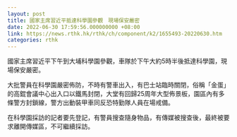 ```yaml
---
layout: post
title: 國家主席習近平抵達科學園參觀　現場保安嚴密
date: 2022-06-30 17:59:56.000000000 +08:00
link: https://news.rthk.hk/rthk/ch/component/k2/1655493-20220630.htm
categories: rthk
---
```


國家主席習近平下午到大埔科學園參觀，車隊於下午大約5時半後抵達科學園，現場保安嚴密。

大批警員在科學園嚴密佈防，不時有警車出入，有巴士站臨時關閉，俗稱「金蛋」的高錕會議中心出入口以鐵馬封閉，大堂有回歸25周年大型佈景板，園區內有多條警方封鎖線，警方出動裝甲車同反恐特勤隊人員在場戒備。

在科學園採訪的記者要先登記，有警員搜查隨身物品，有傳媒被搜查後，最終被要求離開傳媒區，不可繼續採訪。
